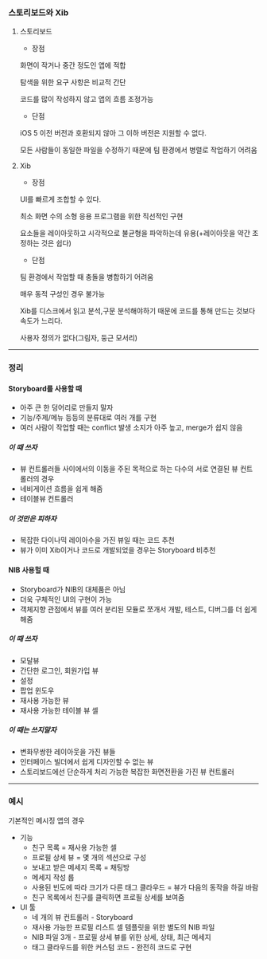 ### 스토리보드와 Xib

1. 스토리보드

   - 장점

   화면이 작거나 중간 정도인 앱에 적합

   탐색을 위한 요구 사항은 비교적 간단

   코드를 많이 작성하지 않고 앱의 흐름 조정가능

   - 단점

   iOS 5 이전 버전과 호환되지 않아 그 이하 버전은 지원할 수 없다.

   모든 사람들이 동일한 파일을 수정하기 때문에 팀 환경에서 병렬로 작업하기 어려움

2. Xib

   - 장점

   UI를 빠르게 조합할 수 있다.

   최소 화면 수의 소형 응용 프로그램을 위한 직선적인 구현

   요소들을 레이아웃하고 시각적으로 불균형을 파악하는데 유용(+레이아웃을 약간 조정하는 것은 쉽다)

   - 단점

   팀 환경에서 작업할 때 충돌을 병합하기 어려움

   매우 동적 구성인 경우 불가능

   Xib를 디스크에서 읽고 분석,구문 분석해야하기 때문에 코드를 통해 만드는 것보다 속도가 느리다.

   사용자 정의가 없다(그림자, 둥근 모서리)

------

### 정리

#### Storyboard를 사용할 때

- 아주 큰 한 덩어리로 만들지 말자
- 기능/주제/메뉴 등등의 분류대로 여러 개를 구현
- 여러 사람이 작업할 때는 conflict 발생 소지가 아주 높고, merge가 쉽지 않음

##### *이 때 쓰자*

- 뷰 컨트롤러들 사이에서의 이동을 주된 목적으로 하는 다수의 서로 연결된 뷰 컨트롤러의 경우
- 네비게이션 흐름을 쉽게 해줌
- 테이블뷰 컨트롤러 

##### *이 것만은 피하자*

- 복잡한 다이나믹 레이아수을 가진 뷰일 때는 코드 추천
- 뷰가 이미 Xib이거나 코드로 개발되었을 경우는 Storyboard 비추천

#### NIB 사용헐 때

- Storyboard가 NIB의 대체품은 아님
- 더욱 구체적인 UI의 구현이 가능
- 객체지향 관점에서 뷰를 여러 분리된 모듈로 쪼개서 개발, 테스트, 디버그를 더 쉽게 해줌

##### *이 때 쓰자*

- 모달뷰
- 간단한 로그인, 회원가입 뷰
- 설정
- 팝업 윈도우
- 재사용 가능한 뷰
- 재사용 가능한 테이블 뷰 셀

##### *이 때는 쓰지말자*

- 변화무쌍한 레이아웃을 가진 뷰들
- 인터페이스 빌더에서 쉽게 디자인할 수 없는 뷰
- 스토리보드에선 단순하게 처리 가능한 복잡한 화면전환을 가진 뷰 컨트롤러

----

### 예시

기본적인 메시징 앱의 경우

- 기능
  - 친구 목록 = 재사용 가능한 셀
  - 프로필 상세 뷰 = 몇 개의 섹션으로 구성
  - 보내고 받은 메세지 목록 = 채팅방
  - 메세지 작성 룹
  - 사용된 빈도에 따라 크기가 다른 태그 클라우드 = 뷰가 다음의 동작을 하길 바람
  - 친구 목록에서 친구를 클릭하면 프로필 상세를 보여줌
- UI 툴
  - 네 개의 뷰 컨트롤러 - Storyboard
  - 재사용 가능한 프로필 리스트 셀 템플릿을 위한 별도의 NIB 파일
  - NIB 파일 3개 - 프로필 상세 뷰를 위한 상세, 상태, 최근 메세지
  - 태그 클라우드를 위한 커스텀 코드 - 완전히 코드로 구현

